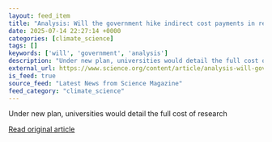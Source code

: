 ```yaml
---
layout: feed_item
title: "Analysis: Will the government hike indirect cost payments in return for greater accountability?"
date: 2025-07-14 22:27:14 +0000
categories: [climate_science]
tags: []
keywords: ['will', 'government', 'analysis']
description: "Under new plan, universities would detail the full cost of research"
external_url: https://www.science.org/content/article/analysis-will-government-hike-indirect-cost-payments-return-greater-accountability
is_feed: true
source_feed: "Latest News from Science Magazine"
feed_category: "climate_science"
---
```


Under new plan, universities would detail the full cost of research

[Read original article](https://www.science.org/content/article/analysis-will-government-hike-indirect-cost-payments-return-greater-accountability)
